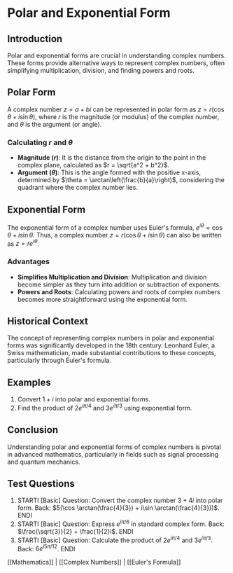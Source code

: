 # Polar and Exponential Form

## Introduction
Polar and exponential forms are crucial in understanding complex numbers. These forms provide alternative ways to represent complex numbers, often simplifying multiplication, division, and finding powers and roots.

## Polar Form
A complex number $z = a + bi$ can be represented in polar form as $z = r(\cos \theta + i\sin \theta)$, where $r$ is the magnitude (or modulus) of the complex number, and $\theta$ is the argument (or angle).

### Calculating $r$ and $\theta$
- **Magnitude ($r$)**: It is the distance from the origin to the point in the complex plane, calculated as $r = \sqrt{a^2 + b^2}$.
- **Argument ($\theta$)**: This is the angle formed with the positive x-axis, determined by $\theta = \arctan\left(\frac{b}{a}\right)$, considering the quadrant where the complex number lies.

## Exponential Form
The exponential form of a complex number uses Euler's formula, $e^{i\theta} = \cos \theta + i\sin \theta$. Thus, a complex number $z = r(\cos \theta + i\sin \theta)$ can also be written as $z = re^{i\theta}$.

### Advantages
- **Simplifies Multiplication and Division**: Multiplication and division become simpler as they turn into addition or subtraction of exponents.
- **Powers and Roots**: Calculating powers and roots of complex numbers becomes more straightforward using the exponential form.

## Historical Context
The concept of representing complex numbers in polar and exponential forms was significantly developed in the 18th century. Leonhard Euler, a Swiss mathematician, made substantial contributions to these concepts, particularly through Euler's formula.

## Examples
1. Convert $1 + i$ into polar and exponential forms.
2. Find the product of $2e^{i\pi/4}$ and $3e^{i\pi/3}$ using exponential form.

## Conclusion
Understanding polar and exponential forms of complex numbers is pivotal in advanced mathematics, particularly in fields such as signal processing and quantum mechanics.

## Test Questions
1. STARTI [Basic] Question: Convert the complex number $3 + 4i$ into polar form. Back: $5(\cos \arctan(\frac{4}{3}) + i\sin \arctan(\frac{4}{3}))$. ENDI
2. STARTI [Basic] Question: Express $e^{i\pi/6}$ in standard complex form. Back: $\frac{\sqrt{3}}{2} + \frac{1}{2}i$. ENDI
3. STARTI [Basic] Question: Calculate the product of $2e^{i\pi/4}$ and $3e^{i\pi/3}$. Back: $6e^{i5\pi/12}$. ENDI

[[Mathematics]] | [[Complex Numbers]] | [[Euler's Formula]]